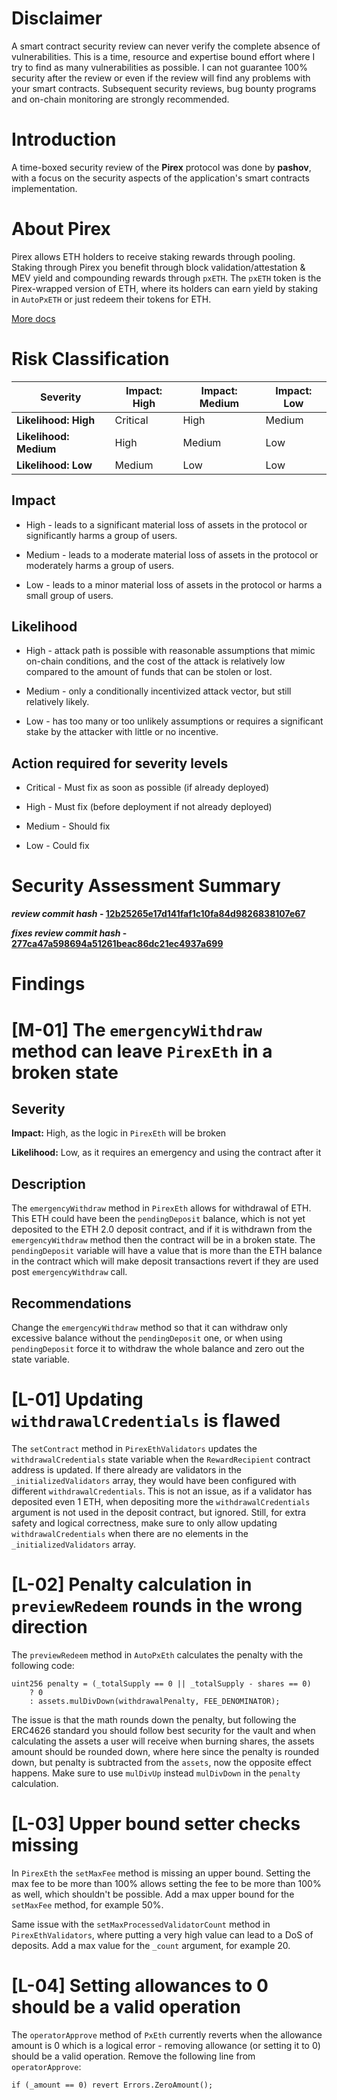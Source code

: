 # Disclaimer

A smart contract security review can never verify the complete absence of vulnerabilities. This is a time, resource and expertise bound effort where I try to find as many vulnerabilities as possible. I can not guarantee 100% security after the review or even if the review will find any problems with your smart contracts. Subsequent security reviews, bug bounty programs and on-chain monitoring are strongly recommended.

# Introduction

A time-boxed security review of the **Pirex** protocol was done by **pashov**, with a focus on the security aspects of the application's smart contracts implementation.

# About Pirex

Pirex allows ETH holders to receive staking rewards through pooling. Staking through Pirex you benefit through block validation/attestation & MEV yield and compounding rewards through `pxETH`. The `pxETH` token is the Pirex-wrapped version of ETH, where its holders can earn yield by staking in `AutoPxETH` or just redeem their tokens for ETH.

[More docs](https://github.com/redacted-cartel/pirex-eth-contracts/blob/master/README.md)

# Risk Classification

| Severity               | Impact: High | Impact: Medium | Impact: Low |
| ---------------------- | ------------ | -------------- | ----------- |
| **Likelihood: High**   | Critical     | High           | Medium      |
| **Likelihood: Medium** | High         | Medium         | Low         |
| **Likelihood: Low**    | Medium       | Low            | Low         |

## Impact

- High - leads to a significant material loss of assets in the protocol or significantly harms a group of users.

- Medium - leads to a moderate material loss of assets in the protocol or moderately harms a group of users.

- Low - leads to a minor material loss of assets in the protocol or harms a small group of users.

## Likelihood

- High - attack path is possible with reasonable assumptions that mimic on-chain conditions, and the cost of the attack is relatively low compared to the amount of funds that can be stolen or lost.

- Medium - only a conditionally incentivized attack vector, but still relatively likely.

- Low - has too many or too unlikely assumptions or requires a significant stake by the attacker with little or no incentive.

## Action required for severity levels

- Critical - Must fix as soon as possible (if already deployed)

- High - Must fix (before deployment if not already deployed)

- Medium - Should fix

- Low - Could fix

# Security Assessment Summary

**_review commit hash_ - [12b25265e17d141faf1c10fa84d9826838107e67](https://github.com/redacted-cartel/dinero-pirex-eth/tree/12b25265e17d141faf1c10fa84d9826838107e67)**

**_fixes review commit hash_ - [277ca47a598694a51261beac86dc21ec4937a699](https://github.com/redacted-cartel/dinero-pirex-eth/tree/277ca47a598694a51261beac86dc21ec4937a699)**

# Findings

# [M-01] The `emergencyWithdraw` method can leave `PirexEth` in a broken state

## Severity

**Impact:**
High, as the logic in `PirexEth` will be broken

**Likelihood:**
Low, as it requires an emergency and using the contract after it

## Description

The `emergencyWithdraw` method in `PirexEth` allows for withdrawal of ETH. This ETH could have been the `pendingDeposit` balance, which is not yet deposited to the ETH 2.0 deposit contract, and if it is withdrawn from the `emergencyWithdraw` method then the contract will be in a broken state. The `pendingDeposit` variable will have a value that is more than the ETH balance in the contract which will make deposit transactions revert if they are used post `emergencyWithdraw` call.

## Recommendations

Change the `emergencyWithdraw` method so that it can withdraw only excessive balance without the `pendingDeposit` one, or when using `pendingDeposit` force it to withdraw the whole balance and zero out the state variable.

# [L-01] Updating `withdrawalCredentials` is flawed

The `setContract` method in `PirexEthValidators` updates the `withdrawalCredentials` state variable when the `RewardRecipient` contract address is updated. If there already are validators in the `_initializedValidators` array, they would have been configured with different `withdrawalCredentials`. This is not an issue, as if a validator has deposited even 1 ETH, when depositing more the `withdrawalCredentials` argument is not used in the deposit contract, but ignored. Still, for extra safety and logical correctness, make sure to only allow updating `withdrawalCredentials` when there are no elements in the `_initializedValidators` array.

# [L-02] Penalty calculation in `previewRedeem` rounds in the wrong direction

The `previewRedeem` method in `AutoPxEth` calculates the penalty with the following code:

```solidity
uint256 penalty = (_totalSupply == 0 || _totalSupply - shares == 0)
    ? 0
    : assets.mulDivDown(withdrawalPenalty, FEE_DENOMINATOR);
```

The issue is that the math rounds down the penalty, but following the ERC4626 standard you should follow best security for the vault and when calculating the assets a user will receive when burning shares, the assets amount should be rounded down, where here since the penalty is rounded down, but penalty is subtracted from the `assets`, now the opposite effect happens. Make sure to use `mulDivUp` instead `mulDivDown` in the `penalty` calculation.

# [L-03] Upper bound setter checks missing

In `PirexEth` the `setMaxFee` method is missing an upper bound. Setting the max fee to be more than 100% allows setting the fee to be more than 100% as well, which shouldn't be possible. Add a max upper bound for the `setMaxFee` method, for example 50%.

Same issue with the `setMaxProcessedValidatorCount` method in `PirexEthValidators`, where putting a very high value can lead to a DoS of deposits. Add a max value for the `_count` argument, for example 20.

# [L-04] Setting allowances to 0 should be a valid operation

The `operatorApprove` method of `PxEth` currently reverts when the allowance amount is 0 which is a logical error - removing allowance (or setting it to 0) should be a valid operation. Remove the following line from `operatorApprove`:

```solidity
if (_amount == 0) revert Errors.ZeroAmount();
```
